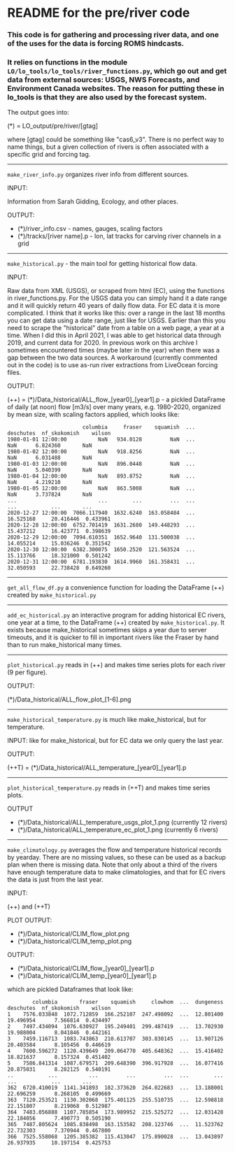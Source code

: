 # README for the pre/river code

### This code is for gathering and processing river data, and one of the uses for the data is forcing ROMS hindcasts.

### It relies on functions in the module `LO/lo_tools/lo_tools/river_functions.py`, which go out and get data from external sources: USGS, NWS Forecasts, and Environment Canada websites.  The reason for putting these in lo_tools is that they are also used by the forecast system.

The output goes into:

(*) = LO_output/pre/river/[gtag]

where [gtag] could be something like "cas6_v3".  There is no perfect way to name things, but a given collection of rivers is often associated with a specific grid and forcing tag.

---

`make_river_info.py` organizes river info from different sources.

INPUT:

Information from Sarah Gidding, Ecology, and other places.

OUTPUT:

- (*)/river_info.csv - names, gauges, scaling factors
- (*)/tracks/[river name].p - lon, lat tracks for carving river channels in a grid

---

`make_historical.py` - the main tool for getting historical flow data.

INPUT:

Raw data from XML (USGS), or scraped from html (EC), using the functions in river_functions.py.  For the USGS data you can simply hand it a date range and it will quickly return 40 years of daily flow data.  For EC data it is more complicated.  I think that it works like this: over a range in the last 18 months you can get data using a date range, just like for USGS.  Earlier than this you need to scrape the "historical" date from a table on a web page, a year at a time.  When I did this in April 2021, I was able to get historical data through 2019, and current data for 2020.  In previous work on this archive I sometimes encountered times (maybe later in the year) when there was a gap between the two data sources.  A workaround (currently commented out in the code) is to use as-run river extractions from LiveOcean forcing files.

OUTPUT:

(++) = (*)/Data_historical/ALL_flow_[year0]_[year1].p - a pickled DataFrame of daily (at noon) flow [m3/s] over many years, e.g. 1980-2020, organized by mean size, with scaling factors applied, which looks like:

```
                        columbia     fraser    squamish  ...  deschutes  nf_skokomish    wilson
1980-01-01 12:00:00          NaN   934.0128         NaN  ...        NaN      6.824360       NaN
1980-01-02 12:00:00          NaN   918.8256         NaN  ...        NaN      6.031488       NaN
1980-01-03 12:00:00          NaN   896.0448         NaN  ...        NaN      5.040399       NaN
1980-01-04 12:00:00          NaN   893.8752         NaN  ...        NaN      4.219210       NaN
1980-01-05 12:00:00          NaN   863.5008         NaN  ...        NaN      3.737824       NaN
...                          ...        ...         ...  ...        ...           ...       ...
2020-12-27 12:00:00  7066.117940  1632.6240  163.058484  ...  16.525168     20.416446  0.433961
2020-12-28 12:00:00  6752.701419  1631.2680  149.448293  ...  15.437212     16.423771  0.398639
2020-12-29 12:00:00  7094.610351  1652.9640  131.500038  ...  14.055214     15.036246  0.351542
2020-12-30 12:00:00  6382.300075  1650.2520  121.563524  ...  15.113766     18.321000  0.501242
2020-12-31 12:00:00  6781.193830  1614.9960  161.358431  ...  32.050593     22.738428  0.649260
```

---

`get_all_flow_df.py` a convenience function for loading the DataFrame (++) created by `make_historical.py`

---

`add_ec_historical.py` an interactive program for adding historical EC rivers, one year at a time, to the DataFrame (++) created by `make_historical.py`.  It exists because make_historical sometimes skips a year due to server timeouts, and it is quicker to fill in important rivers like the Fraser by hand than to run make_historical many times.

---

`plot_historical.py` reads in (++) and makes time series plots for each river (9 per figure).

OUTPUT:

(*)/Data_historical/ALL_flow_plot_[1-6].png

---

`make_historical_temperature.py`  is much like make_historical, but for temperature.

INPUT: like for make_historical, but for EC data we only query the last year.

OUTPUT:

(++T) = (*)/Data_historical/ALL_temperature_[year0]_[year1].p

---

`plot_historical_temperature.py` reads in (++T) and makes time series plots.

OUTPUT

- (*)/Data_historical/ALL_temperature_usgs_plot_1.png (currently 12 rivers)
- (*)/Data_historical/ALL_temperature_ec_plot_1.png (currently 6 rivers)

---

`make_climatology.py` averages the flow and temperature historical records by yearday.  There are no missing values, so these can be used as a backup plan when there is missing data.  Note that only about a third of the rivers have enough temperature data to make climatologies, and that for EC rivers the data is just from the last year.

INPUT:

(++) and (++T)

PLOT OUTPUT:

- (*)/Data_historical/CLIM_flow_plot.png
- (*)/Data_historical/CLIM_temp_plot.png

OUTPUT:

- (*)/Data_historical/CLIM_flow_[year0]_[year1].p
- (*)/Data_historical/CLIM_temp_[year0]_[year1].p

which are pickled Dataframes that look like:

```
        columbia       fraser    squamish     clowhom  ...  dungeness  deschutes  nf_skokomish    wilson
1    7576.033848  1072.712859  166.252107  247.498092  ...  12.801400  19.496954      7.566814  0.434497
2    7497.434094  1076.630927  195.249401  299.487419  ...  13.702930  19.988004      8.041846  0.442161
3    7459.116713  1083.743863  210.613707  303.830145  ...  13.907126  20.403584      8.105456  0.446619
4    7600.596272  1120.439649  209.064770  405.648362  ...  15.416402  18.821637      8.157324  0.451402
5    7586.841314  1087.679571  209.648390  396.917928  ...  16.077416  20.875031      8.282125  0.540191
..           ...          ...         ...         ...  ...        ...        ...           ...       ...
362  6720.410019  1141.341893  182.373620  264.022683  ...  13.188001  22.696259      8.268105  0.499669
363  7120.253521  1130.302068  175.401125  255.510735  ...  12.598818  22.151807      8.219068  0.512987
364  7483.056888  1107.785854  173.989952  215.525272  ...  12.031428  22.184056      7.490773  0.505190
365  7487.805624  1085.838498  163.153582  208.123746  ...  11.523762  22.732303      7.370944  0.467800
366  7525.558068  1205.385382  115.413047  175.890028  ...  13.043897  26.937935     10.197154  0.425753
```
